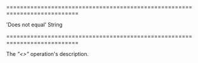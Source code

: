 ===========================================================================
<!--default-->'Does not equal'<!--/default-->
<!--type-->String<!--/type-->
===========================================================================

<!--shortDescription-->
The *"<>"* operation's description.
<!--/shortDescription-->

<!--fullDescription-->

<!--/fullDescription-->